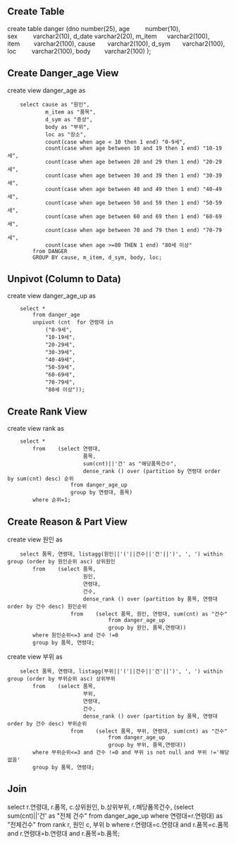 ## Create Table
create table danger
	(dno		number(25),
	age         number(10),
	sex         varchar2(10),
	d_date		varchar2(20),
	m_item      varchar2(100),
	item        varchar2(100),
	cause       varchar2(100),
	d_sym       varchar2(100),
	loc         varchar2(100),
	body        varchar2(100) );


## Create Danger_age View
create view danger_age
	as

		select cause as "원인",
				m_item as "품목",
				d_sym as "증상",
				body as "부위",
				loc as "장소",
				count(case when age < 10 then 1 end) "0-9세",
				count(case when age between 10 and 19 then 1 end) "10-19세",
				count(case when age between 20 and 29 then 1 end) "20-29세",
				count(case when age between 30 and 39 then 1 end) "30-39세",
				count(case when age between 40 and 49 then 1 end) "40-49세",
				count(case when age between 50 and 59 then 1 end) "50-59세",
				count(case when age between 60 and 69 then 1 end) "60-69세",
				count(case when age between 70 and 79 then 1 end) "70-79세",
				count(case when age >=80 THEN 1 end) "80세 이상"
			from DANGER
			GROUP BY cause, m_item, d_sym, body, loc;

## Unpivot (Column to Data)
create view danger_age_up
	as
   
		select * 
			from danger_age
			unpivot (cnt  for 연령대 in 
				("0-9세",
				"10-19세",
				"20-29세",
				"30-39세",
				"40-49세",
				"50-59세",
				"60-69세",
				"70-79세",
				"80세 이상"));


## Create Rank View
create view rank
	as
  
		select *
			from	(select 연령대,
							품목,
							sum(cnt)||'건' as "해당품목건수",
							dense_rank () over (partition by 연령대 order by sum(cnt) desc) 순위
						from danger_age_up
						group by 연령대, 품목)
			where 순위=1;


## Create Reason & Part View
create view 원인
    as
     
		select 품목, 연령대, listagg(원인||'('||건수||'건'||')', ', ') within group (order by 원인순위 asc) 상위원인
			from	(select 품목,
							원인,
							연령대,
							건수,
							dense_rank () over (partition by 품목, 연령대 order by 건수 desc) 원인순위
						from	(select 품목, 원인, 연령대, sum(cnt) as "건수"
									from danger_age_up
									group by 원인, 품목,연령대))
			where 원인순위<=3 and 건수 !=0
			group by 품목, 연령대;
  
create view 부위
    as   
 
		select 품목, 연령대, listagg(부위||'('||건수||'건'||')', ', ') within group (order by 부위순위 asc) 상위부위
			from	(select 품목,
							부위,
							연령대,
							건수,
							dense_rank () over (partition by 품목, 연령대 order by 건수 desc) 부위순위
						from	(select 품목, 부위, 연령대, sum(cnt) as "건수"
									from danger_age_up
									group by 부위, 품목,연령대))
			where 부위순위<=3 and 건수 !=0 and 부위 is not null and 부위 !='해당없음'
			group by 품목, 연령대;
      
      
## Join
select r.연령대,
	   r.품목,
	   c.상위원인,
	   b.상위부위,
	   r.해당품목건수,
       (select sum(cnt)||'건' as "전체 건수" from danger_age_up where 연령대=r.연령대) as "전체건수"
	from rank r, 원인 c, 부위 b
	where r.연령대=c.연령대 and r.품목=c.품목 and r.연령대=b.연령대 and r.품목=b.품목;